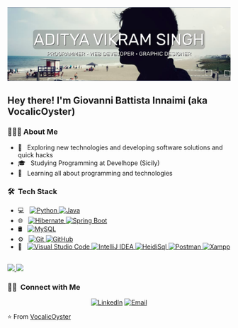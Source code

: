 <img src="https://raw.githubusercontent.com/AVS1508/AVS1508/master/assets/Aditya%20Vikram%20Singh%20Banner.png">

<h2> Hey there! I'm Giovanni Battista Innaimi (aka VocalicOyster)</h2>

<h3> 👨🏻‍💻 About Me </h3>

- 🤔 &nbsp; Exploring new technologies and developing software solutions and quick hacks
- 🎓 &nbsp; Studying Programming at Develhope (Sicily)
- 🌱 &nbsp; Learning all about programming and technologies

<h3> 🛠 &nbsp;Tech Stack</h3>

- 💻 &nbsp;
  <a href="https://www.python.org" target="_blank">
    <img src="https://img.shields.io/badge/-Python-333333?style=flat&logo=python" alt="Python">
  </a>
  <a href="https://www.oracle.com/java/" target="_blank">
    <img src="https://img.shields.io/badge/JAVA-gray?logo=stackedit&logoColor=black" alt="Java">
  </a>
- 🌐 &nbsp;
   <a href="https://hibernate.org/" target="_blank">
    <img src="https://img.shields.io/badge/-Hibernate-333333?style=flat&logo=hibernate" alt="Hibernate">
  </a>
  <a href="https://spring.io/projects/spring-boot" target="_blank">
    <img src="https://img.shields.io/badge/Spring_Boot-gray?logo=springboot&logoColor=white" alt="Spring Boot">
  </a>
- 🛢 &nbsp;
  <a href="https://www.mysql.com/" target="_blank">
    <img src="https://img.shields.io/badge/-MySQL-333333?style=flat&logo=mysql" alt="MySQL">
  </a>
- ⚙️ &nbsp;
  <a href="https://git-scm.com/" target="_blank">
    <img src="https://img.shields.io/badge/-Git-333333?style=flat&logo=git" alt="Git">
  </a>
  <a href="https://github.com/" target="_blank">
    <img src="https://img.shields.io/badge/-GitHub-333333?style=flat&logo=github" alt="GitHub">
  </a>
- 🔧 &nbsp;
  <a href="https://code.visualstudio.com/" target="_blank">
    <img src="https://img.shields.io/badge/-Visual%20Studio%20Code-333333?style=flat&logo=visual-studio-code&logoColor=007ACC" alt="Visual Studio Code">
  </a>
  <a href="https://www.jetbrains.com/idea/" target="_blank">
    <img src="https://img.shields.io/badge/IntelliJ_IDEA-gray?logo=intellijidea&logoColor=white" alt="IntelliJ IDEA">
  </a>
  <a href="https://www.heidisql.com/" target="_blank">
    <img src="https://img.shields.io/badge/HeidiSql-gray?logo=mysql&logoColor=white" alt="HeidiSql">
  </a>
  <a href="https://www.postman.com/" target="_blank">
    <img src="https://img.shields.io/badge/Postman-gray?logo=postman&logoColor=white" alt="Postman">
  </a>
  <a href="https://www.apachefriends.org/index.html" target="_blank">
    <img src="https://img.shields.io/badge/Xampp-gray?logo=xampp&logoColor=white" alt="Xampp">
  </a>

<br/>

<a href="https://github.com/VocalicOyster">
  <img height="180em" src="https://github-readme-stats.vercel.app/api?username=VocalicOyster&theme=buefy&show_icons=true" />
  <img height="180em" src="https://github-readme-stats.vercel.app/api/top-langs/?username=VocalicOyster&theme=buefy&layout=compact" />
</a>

<br/>

<h3> 🤝🏻 &nbsp;Connect with Me </h3>

<p align="center">
<a href="https://www.linkedin.com/in/giovanni-innaimi/"><img alt="LinkedIn" src="https://img.shields.io/badge/LinkedIn-Giovanni_Battista%20Innaimi%20-blue?style=flat-square&logo=linkedin"></a>
<a href="mailto:giovanni.innaimi@protonmail.com"><img alt="Email" src="https://img.shields.io/badge/Email-giovanni.innaimi@protonmail.com-blue?style=flat-square&logo=protonmail"></a>
</p>

⭐️ From [VocalicOyster](https://github.com/VocalicOyster)
